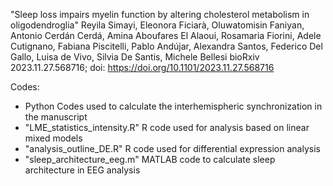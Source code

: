 
"Sleep loss impairs myelin function by altering cholesterol metabolism in oligodendroglia"
Reyila Simayi, Eleonora Ficiarà, Oluwatomisin Faniyan, Antonio Cerdán Cerdá, Amina Aboufares El Alaoui, Rosamaria Fiorini, Adele Cutignano, Fabiana Piscitelli, Pablo Andújar, Alexandra Santos, Federico Del Gallo, Luisa de Vivo, Silvia De Santis, Michele Bellesi
bioRxiv 2023.11.27.568716; doi: https://doi.org/10.1101/2023.11.27.568716

Codes:
- Python Codes used to calculate the interhemispheric synchronization in the manuscript
- "LME_statistics_intensity.R" R code used for analysis based on linear mixed models 
- "analysis_outline_DE.R" R code used for differential expression analysis 
- "sleep_architecture_eeg.m" MATLAB code to calculate sleep architecture in EEG analysis 
